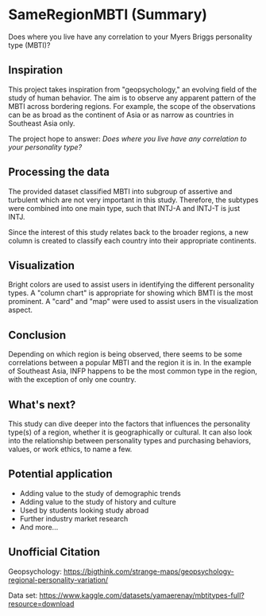 # SameRegionMBTI (Summary)
Does where you live have any correlation to your Myers Briggs personality type (MBTI)?

## Inspiration
This project takes inspiration from "geopsychology," an evolving field of the study of human behavior.
The aim is to observe any apparent pattern of the MBTI across bordering regions. For example, the scope of the observations can be as broad as the continent of Asia or as narrow as countries in Southeast Asia only.

The project hope to answer: *Does where you live have any correlation to your personality type?*

## Processing the data
The provided dataset classified MBTI into subgroup of assertive and turbulent which are not very important in this study. Therefore, the subtypes were combined into one main type, such that INTJ-A and INTJ-T is just INTJ.

Since the interest of this study relates back to the broader regions, a new column is created to classify each country into their appropriate continents.

## Visualization
Bright colors are used to assist users in identifying the different personality types. A "column chart" is appropriate for showing which BMTI is the most prominent.
A "card" and "map" were used to assist users in the visualization aspect.


## Conclusion
Depending on which region is being observed, there seems to be some correlations between a popular MBTI and the region it is in.
In the example of Southeast Asia, INFP happens to be the most common type in the region, with the exception of only one country.


## What's next?
This study can dive deeper into the factors that influences the personality type(s) of a region, whether it is geographically or cultural. It can also look into the relationship between personality types and purchasing behaviors, values, or work ethics, to name a few.

## Potential application
- Adding value to the study of demographic trends
- Adding value to the study of history and culture
- Used by students looking study abroad
- Further industry market research
- And more...

## Unofficial Citation
Geopsychology:
https://bigthink.com/strange-maps/geopsychology-regional-personality-variation/

Data set:
https://www.kaggle.com/datasets/yamaerenay/mbtitypes-full?resource=download
